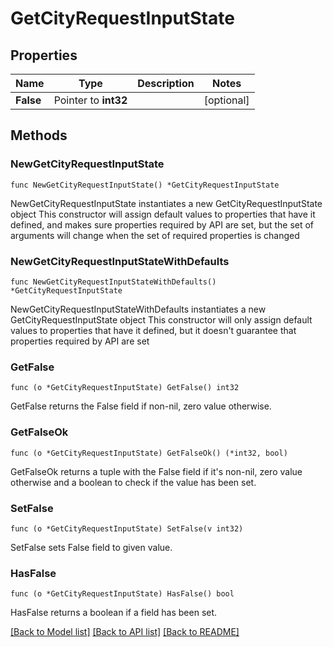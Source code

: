 # GetCityRequestInputState

## Properties

Name | Type | Description | Notes
------------ | ------------- | ------------- | -------------
**False** | Pointer to **int32** |  | [optional] 

## Methods

### NewGetCityRequestInputState

`func NewGetCityRequestInputState() *GetCityRequestInputState`

NewGetCityRequestInputState instantiates a new GetCityRequestInputState object
This constructor will assign default values to properties that have it defined,
and makes sure properties required by API are set, but the set of arguments
will change when the set of required properties is changed

### NewGetCityRequestInputStateWithDefaults

`func NewGetCityRequestInputStateWithDefaults() *GetCityRequestInputState`

NewGetCityRequestInputStateWithDefaults instantiates a new GetCityRequestInputState object
This constructor will only assign default values to properties that have it defined,
but it doesn't guarantee that properties required by API are set

### GetFalse

`func (o *GetCityRequestInputState) GetFalse() int32`

GetFalse returns the False field if non-nil, zero value otherwise.

### GetFalseOk

`func (o *GetCityRequestInputState) GetFalseOk() (*int32, bool)`

GetFalseOk returns a tuple with the False field if it's non-nil, zero value otherwise
and a boolean to check if the value has been set.

### SetFalse

`func (o *GetCityRequestInputState) SetFalse(v int32)`

SetFalse sets False field to given value.

### HasFalse

`func (o *GetCityRequestInputState) HasFalse() bool`

HasFalse returns a boolean if a field has been set.


[[Back to Model list]](../README.md#documentation-for-models) [[Back to API list]](../README.md#documentation-for-api-endpoints) [[Back to README]](../README.md)



